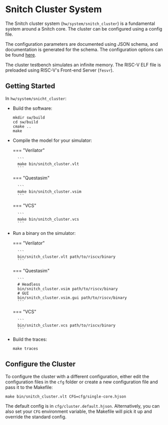 # Snitch Cluster System

The Snitch cluster system (`hw/system/snitch_cluster`) is a fundamental system
around a Snitch core. The cluster can be configured using a config file.

The configuration parameters are documented using JSON schema, and documentation
is generated for the schema. The configuration options can be found [here](../../../schema-doc/snitch_cluster/).

The cluster testbench simulates an infinite memory. The RISC-V ELF file is
preloaded using RISC-V's Front-end Server (`fesvr`).

## Getting Started

In `hw/system/snicht_cluster`:

- Build the software:
    ```
    mkdir sw/build
    cd sw/build
    cmake ..
    make
    ```
- Compile the model for your simulator:

    === "Verilator"

        ```
        make bin/snitch_cluster.vlt
        ```

    === "Questasim"

        ```
        make bin/snitch_cluster.vsim
        ```

    === "VCS"

        ```
        make bin/snitch_cluster.vcs
        ```

- Run a binary on the simulator:

    === "Verilator"

        ```
        bin/snitch_cluster.vlt path/to/riscv/binary
        ```

    === "Questasim"

        ```
        # Headless
        bin/snitch_cluster.vsim path/to/riscv/binary
        # GUI
        bin/snitch_cluster.vsim.gui path/to/riscv/binary
        ```

    === "VCS"

        ```
        bin/snitch_cluster.vcs path/to/riscv/binary
        ```

- Build the traces:
    ```
    make traces
    ```


## Configure the Cluster

To configure the cluster with a different configuration, either edit the
configuration files in the `cfg` folder or create a new configuration file and
pass it to the Makefile:

```
make bin/snitch_cluster.vlt CFG=cfg/single-core.hjson
```

The default config is in `cfg/cluster.default.hjson`. Alternatively, you can also
set your `CFG` environment variable, the Makefile will pick it up and override
the standard config.

